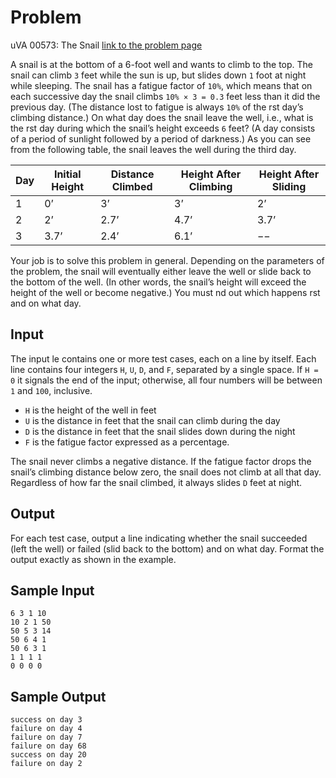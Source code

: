 # Problem
uVA 00573: The Snail
[link to the problem page](https://uva.onlinejudge.org/index.php?option=com_onlinejudge&Itemid=8&page=show_problem&category=7&problem=514)

A snail is at the bottom of a 6-foot well and wants to climb to the top. The snail can climb `3` feet while the sun is up, but slides down `1` foot at night while sleeping. The snail has a fatigue factor of `10%`, which means that on each successive day the snail climbs `10% × 3 = 0.3` feet less than it did the previous day. (The distance lost to fatigue is always `10%` of the  rst day’s climbing distance.) On what day does the snail leave the well, i.e., what is the  rst day during which the snail’s height exceeds `6` feet? (A day consists of a period of sunlight followed by a period of darkness.) As you can see from the following table, the snail leaves the well during the third day.

| Day | Initial Height | Distance Climbed | Height After Climbing | Height After Sliding |
| --- | --- | --- | --- | --- |
| 1 | 0’ |  3’ |  3’ |  2’ |
| 2 | 2’ | 2.7’ | 4.7’ | 3.7’ |
| 3 | 3.7’ | 2.4’ | 6.1’ | −− |

Your job is to solve this problem in general. Depending on the parameters of the problem, the snail will eventually either leave the well or slide back to the bottom of the well. (In other words, the snail’s height will exceed the height of the well or become negative.) You must  nd out which happens  rst and on what day.

## Input
The input  le contains one or more test cases, each on a line by itself. Each line contains four integers `H`, `U`, `D`, and `F`, separated by a single space. If `H = 0` it signals the end of the input; otherwise, all four numbers will be between `1` and `100`, inclusive. 
* `H` is the height of the well in feet
* `U` is the distance in feet that the snail can climb during the day
* `D` is the distance in feet that the snail slides down during the night
* `F` is the fatigue factor expressed as a percentage. 

The snail never climbs a negative distance. If the fatigue factor drops the snail’s climbing distance below zero, the snail does not climb at all that day. Regardless of how far the snail climbed, it always slides `D` feet at night.

## Output
For each test case, output a line indicating whether the snail succeeded (left the well) or failed (slid back to the bottom) and on what day. Format the output exactly as shown in the example.

## Sample Input
```
6 3 1 10
10 2 1 50
50 5 3 14
50 6 4 1 
50 6 3 1 
1 1 1 1
0 0 0 0
```

## Sample Output
```
success on day 3
failure on day 4
failure on day 7
failure on day 68
success on day 20
failure on day 2
```